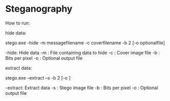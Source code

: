 # Steganography
How to run:

hide data:

stego.exe -hide -m messagefilename -c coverfilename -b 2 [-o optionalfile]

-hide: Hide data -m : File containing data to hide -c : Cover image file -b : Bits per pixel -o : Optional output file

extract data:

stego.exe –extract –s -b 2 [-o ]

-extract: Extract data -s : Stego image file -b : Bits per pixel -o : Optional output file
